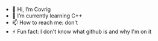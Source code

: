 - 👋 Hi, I’m Covrig
- 🌱 I’m currently learning C++
- 📫 How to reach me: don't
- ⚡ Fun fact: I don't know what github is and why I'm on it

<!---
Covrig199/Covrig199 is a ✨ special ✨ repository because its `README.md` (this file) appears on your GitHub profile.
You can click the Preview link to take a look at your changes.
--->
